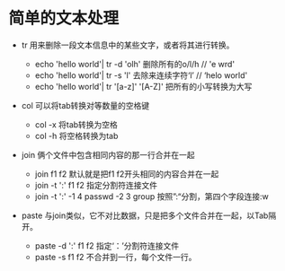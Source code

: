 # 简单的文本处理

- tr 用来删除一段文本信息中的某些文字，或者将其进行转换。
	- echo 'hello world'| tr -d 'olh' 删除所有的o/l/h // 'e wrd'
	- echo 'hello world'| tr -s 'l' 去除来连续字符‘l’ // ‘helo world'
	- echo 'hello world'| tr '[a-z]' '[A-Z]' 把所有的小写转换为大写

- col 可以将tab转换对等数量的空格键
	- col -x 将tab转换为空格
	- col -h 将空格转换为tab

- join 俩个文件中包含相同内容的那一行合并在一起
	- join f1 f2 默认就是把f1 f2开头相同的内容合并在一起
	- join -t ':' f1 f2 指定分割符连接文件
	- join -t ':' -1 4 passwd -2 3 group 按照”:“分割，第四个字段连接:w

- paste 与join类似，它不对比数据，只是把多个文件合并在一起，以Tab隔开。
	- paste -d ':' f1 f2 指定‘：’分割符连接文件
	- paste -s f1 f2 不合并到一行，每个文件一行。
